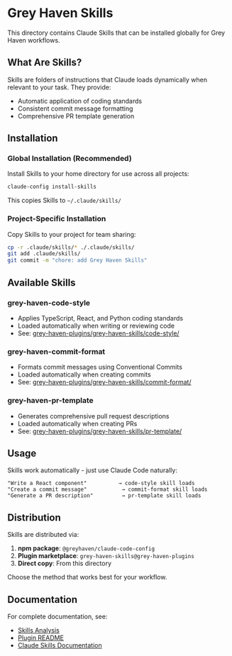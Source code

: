 # Grey Haven Skills

This directory contains Claude Skills that can be installed globally for Grey Haven workflows.

## What Are Skills?

Skills are folders of instructions that Claude loads dynamically when relevant to your task. They provide:

- Automatic application of coding standards
- Consistent commit message formatting
- Comprehensive PR template generation

## Installation

### Global Installation (Recommended)

Install Skills to your home directory for use across all projects:

```bash
claude-config install-skills
```

This copies Skills to `~/.claude/skills/`

### Project-Specific Installation

Copy Skills to your project for team sharing:

```bash
cp -r .claude/skills/* ./.claude/skills/
git add .claude/skills/
git commit -m "chore: add Grey Haven Skills"
```

## Available Skills

### grey-haven-code-style
- Applies TypeScript, React, and Python coding standards
- Loaded automatically when writing or reviewing code
- See: [grey-haven-plugins/grey-haven-skills/code-style/](../../grey-haven-plugins/grey-haven-skills/code-style/)

### grey-haven-commit-format
- Formats commit messages using Conventional Commits
- Loaded automatically when creating commits
- See: [grey-haven-plugins/grey-haven-skills/commit-format/](../../grey-haven-plugins/grey-haven-skills/commit-format/)

### grey-haven-pr-template
- Generates comprehensive pull request descriptions
- Loaded automatically when creating PRs
- See: [grey-haven-plugins/grey-haven-skills/pr-template/](../../grey-haven-plugins/grey-haven-skills/pr-template/)

## Usage

Skills work automatically - just use Claude Code naturally:

```
"Write a React component"          → code-style skill loads
"Create a commit message"           → commit-format skill loads
"Generate a PR description"         → pr-template skill loads
```

## Distribution

Skills are distributed via:

1. **npm package**: `@greyhaven/claude-code-config`
2. **Plugin marketplace**: `grey-haven-skills@grey-haven-plugins`
3. **Direct copy**: From this directory

Choose the method that works best for your workflow.

## Documentation

For complete documentation, see:
- [Skills Analysis](../research/SKILLS_ANALYSIS_AND_INTEGRATION.md)
- [Plugin README](../../grey-haven-plugins/grey-haven-skills/README.md)
- [Claude Skills Documentation](https://docs.claude.com/en/docs/claude-code/skills)
